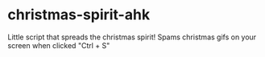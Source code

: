 # christmas-spirit-ahk
Little script that spreads the christmas spirit! Spams christmas gifs on your screen when clicked "Ctrl + S"
